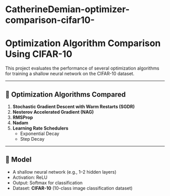 # CatherineDemian-optimizer-comparison-cifar10-

# Optimization Algorithm Comparison Using CIFAR-10

This project evaluates the performance of several optimization algorithms for training a shallow neural network on the CIFAR-10 dataset.

---

## 🧪 Optimization Algorithms Compared

1. **Stochastic Gradient Descent with Warm Restarts (SGDR)**
2. **Nesterov Accelerated Gradient (NAG)**
3. **RMSProp**
4. **Nadam**
5. **Learning Rate Schedulers**
   - Exponential Decay
   - Step Decay

---

## 🧠 Model

- A shallow neural network (e.g., 1–2 hidden layers)
- Activation: ReLU
- Output: Softmax for classification
- Dataset: **CIFAR-10** (10-class image classification dataset)
